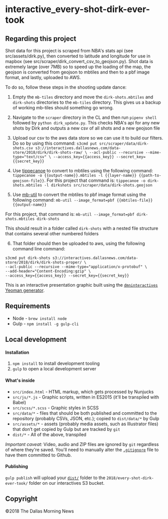 # interactive_every-shot-dirk-ever-took

## Regarding this project

Shot data for this project is scraped from NBA's stats api (see src/assets/dirk.py), then converted to latitude and longitude for use in mapbox (see src/scraper/dirk_convert_csv_to_geojson.py). Shot data is extremely large (over 7MB) so to speed up the loading of the map, the geojson is converted from geojson to mbtiles and then to a pbf image format, and lastly, uploaded to AWS.

To do so, follow these steps in the shooting update dance:

1. Empty the `mb-tiles` directory and move the `dirk-shots.mbtiles` and `dirk-shots` directories to the `mb-tiles` directory. This gives us a backup of working mb-tiles should something go wrong.

2. Navigate to the `scraper` directory in the CL and then run `pipenv shell` followed by `python dirk_update.py`. This checks NBA's api for any new shots by Dirk and outputs a new csv of all shots and a new geojson file

3. Upload our csv to the aws data store so we can use it to build our filters. Do so by using this command: `s3cmd put src/scraper/data/dirk-shots.csv s3://interactives.dallasnews.com/data-store/2018/dirk/dirk-shots-raw/ \
--acl-public --recursive --mime-type="text/csv" \
--access_key={{access_key}} --secret_key={{secret_key}}`

4. Use [tippecanoe](https://github.com/mapbox/tippecanoe) to convert to mbtiles using the following command: `tippecanoe -o {{output-name}}.mbtiles -l {{layer-name}} {{path-to-geojson-file}}`.
  For this project that command is: `tippecanoe -o dirk-shots.mbtiles -l dirkshots src/scraper/data/dirk-shots.geojson`

5. Use [mb-util](https://github.com/mapbox/mbutil) to convert the mbtiles to pbf image format using the following command: `mb-util --image_format=pbf {{mbtiles-file}} {{output-name}}`

  For this project, that command is:
`mb-util --image_format=pbf dirk-shots.mbtiles dirk-shots`

  This should result in a folder called `dirk-shots` with a nested file structure that contains several other numbered folders

6. That folder should then be uploaded to aws, using the following command line command:
```
s3cmd put dirk-shots s3://interactives.dallasnews.com/data-store/2018/dirk/dirk-shots-proper/ \
--acl-public --recursive --mime-type="application/x-protobuf" \
--add-header="Content-Encoding:gzip" \
--access_key={{access_key}} --secret_key={{secret_key}}
```


This is an interactive presentation graphic built using the [`dmninteractives` Yeoman generator](https://github.com/DallasMorningNews/generator-dmninteractives).

## Requirements

- Node - `brew install node`
- Gulp - `npm install -g gulp-cli`

## Local development

#### Installation

1. `npm install` to install development tooling
2. `gulp` to open a local development server

#### What's inside

- `src/index.html` - HTML markup, which gets processed by Nunjucks
- `src/js/*.js` - Graphic scripts, written in ES2015 (it'll be transpiled with Babel)
- `src/scss/*.scss` - Graphic styles in SCSS
- `src/data/*` - files that should be both published and committed to the repository (probably CSVs, JSON, etc.); copied to `dist/data/*` by Gulp
- `src/assets/*` - assets (probably media assets, such as Illustrator files) that don’t get copied by Gulp but are tracked by `git`
- `dist/*` - All of the above, transpiled

_Important caveat:_ Video, audio and ZIP files are ignored by `git` regardless of where they're saved. You'll need to manually alter the [`.gitignore`](.gitignore) file to have them committed to Github.

#### Publishing

`gulp publish` will upload your [`dist/`](dist/) folder to the `2018/every-shot-dirk-ever-took/` folder on our interactives S3 bucket.

## Copyright

&copy;2018 The Dallas Morning News
